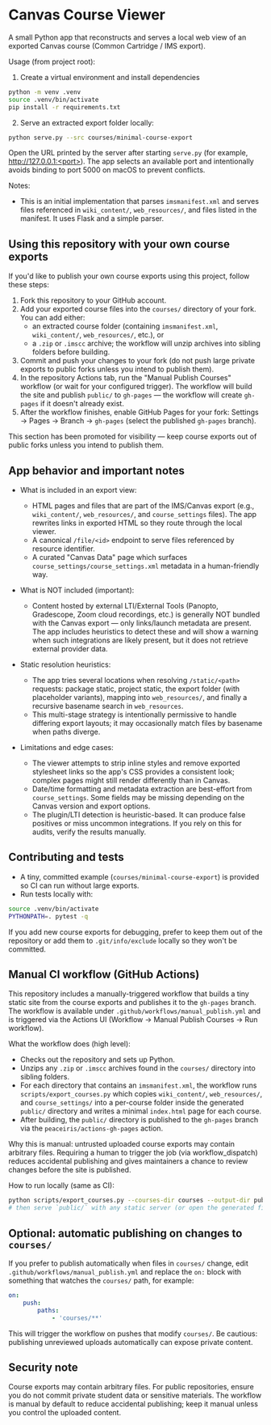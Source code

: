Canvas Course Viewer
=====================

A small Python app that reconstructs and serves a local web view of an exported Canvas course (Common Cartridge / IMS export).

Usage (from project root):

1. Create a virtual environment and install dependencies

```bash
python -m venv .venv
source .venv/bin/activate
pip install -r requirements.txt
```

2. Serve an extracted export folder locally:

```bash
python serve.py --src courses/minimal-course-export
```

Open the URL printed by the server after starting `serve.py` (for example, http://127.0.0.1:<port>). The app selects an available port and intentionally avoids binding to port 5000 on macOS to prevent conflicts.

Notes:
- This is an initial implementation that parses `imsmanifest.xml` and serves files referenced in `wiki_content/`, `web_resources/`, and files listed in the manifest. It uses Flask and a simple parser.

Using this repository with your own course exports
-------------------------------------------------

If you'd like to publish your own course exports using this project, follow these steps:

1. Fork this repository to your GitHub account.
2. Add your exported course files into the `courses/` directory of your fork. You can add either:
	 - an extracted course folder (containing `imsmanifest.xml`, `wiki_content/`, `web_resources/`, etc.), or
	 - a `.zip` or `.imscc` archive; the workflow will unzip archives into sibling folders before building.
3. Commit and push your changes to your fork (do not push large private exports to public forks unless you intend to publish them).
4. In the repository Actions tab, run the "Manual Publish Courses" workflow (or wait for your configured trigger). The workflow will build the site and publish `public/` to `gh-pages` — the workflow will create `gh-pages` if it doesn't already exist.
5. After the workflow finishes, enable GitHub Pages for your fork: Settings -> Pages -> Branch -> `gh-pages` (select the published `gh-pages` branch).

This section has been promoted for visibility — keep course exports out of public forks unless you intend to publish them.

App behavior and important notes
--------------------------------
- What is included in an export view:
	- HTML pages and files that are part of the IMS/Canvas export (e.g., `wiki_content/`, `web_resources/`, and `course_settings` files). The app rewrites links in exported HTML so they route through the local viewer.
	- A canonical `/file/<id>` endpoint to serve files referenced by resource identifier.
	- A curated "Canvas Data" page which surfaces `course_settings/course_settings.xml` metadata in a human-friendly way.

- What is NOT included (important):
	- Content hosted by external LTI/External Tools (Panopto, Gradescope, Zoom cloud recordings, etc.) is generally NOT bundled with the Canvas export — only links/launch metadata are present. The app includes heuristics to detect these and will show a warning when such integrations are likely present, but it does not retrieve external provider data.

- Static resolution heuristics:
	- The app tries several locations when resolving `/static/<path>` requests: package static, project static, the export folder (with placeholder variants), mapping into `web_resources/`, and finally a recursive basename search in `web_resources`.
	- This multi-stage strategy is intentionally permissive to handle differing export layouts; it may occasionally match files by basename when paths diverge.

- Limitations and edge cases:
	- The viewer attempts to strip inline styles and remove exported stylesheet links so the app's CSS provides a consistent look; complex pages might still render differently than in Canvas.
	- Date/time formatting and metadata extraction are best-effort from `course_settings`. Some fields may be missing depending on the Canvas version and export options.
	- The plugin/LTI detection is heuristic-based. It can produce false positives or miss uncommon integrations. If you rely on this for audits, verify the results manually.

Contributing and tests
----------------------
 - A tiny, committed example (`courses/minimal-course-export`) is provided so CI can run without large exports.
- Run tests locally with:

```bash
source .venv/bin/activate
PYTHONPATH=. pytest -q
```

If you add new course exports for debugging, prefer to keep them out of the repository or add them to `.git/info/exclude` locally so they won't be committed.

Manual CI workflow (GitHub Actions)
----------------------------------

This repository includes a manually-triggered workflow that builds a tiny static site from the course exports and publishes it to the `gh-pages` branch. The workflow is available under `.github/workflows/manual_publish.yml` and is triggered via the Actions UI (Workflow -> Manual Publish Courses -> Run workflow).

What the workflow does (high level):

- Checks out the repository and sets up Python.
- Unzips any `.zip` or `.imscc` archives found in the `courses/` directory into sibling folders.
- For each directory that contains an `imsmanifest.xml`, the workflow runs `scripts/export_courses.py` which copies `wiki_content/`, `web_resources/`, and `course_settings/` into a per-course folder inside the generated `public/` directory and writes a minimal `index.html` page for each course.
- After building, the `public/` directory is published to the `gh-pages` branch via the `peaceiris/actions-gh-pages` action.

Why this is manual: untrusted uploaded course exports may contain arbitrary files. Requiring a human to trigger the job (via workflow_dispatch) reduces accidental publishing and gives maintainers a chance to review changes before the site is published.

How to run locally (same as CI):

```bash
python scripts/export_courses.py --courses-dir courses --output-dir public
# then serve `public/` with any static server (or open the generated files locally)
```


Optional: automatic publishing on changes to `courses/`
----------------------------------------------------

If you prefer to publish automatically when files in `courses/` change, edit `.github/workflows/manual_publish.yml` and replace the `on:` block with something that watches the `courses/` path, for example:

```yaml
on:
	push:
		paths:
			- 'courses/**'
```

This will trigger the workflow on pushes that modify `courses/`. Be cautious: publishing unreviewed uploads automatically can expose private content.

Security note
-------------

Course exports may contain arbitrary files. For public repositories, ensure you do not commit private student data or sensitive materials. The workflow is manual by default to reduce accidental publishing; keep it manual unless you control the uploaded content.

<!-- Removed: customization offer to keep README concise -->
